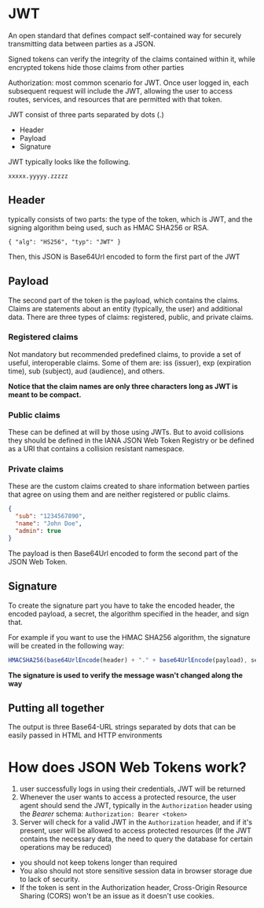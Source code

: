 # JWT

An open standard that defines compact self-contained way for securely transmitting data between parties as a JSON.

Signed tokens can verify the integrity of the claims contained within it, while encrypted tokens hide those claims from other parties

Authorization: most common scenario for JWT. Once user logged in, each subsequent request will include the JWT, allowing the user to access routes, services, and resources that are permitted with that token.

JWT consist of three parts separated by dots (.)

- Header
- Payload
- Signature

JWT typically looks like the following.

`xxxxx.yyyyy.zzzzz`

## Header

typically consists of two parts: the type of the token, which is JWT, and the signing algorithm being used, such as HMAC SHA256 or RSA.

`{ "alg": "HS256", "typ": "JWT" }`

Then, this JSON is Base64Url encoded to form the first part of the JWT

## Payload

The second part of the token is the payload, which contains the claims. Claims are statements about an entity (typically, the user) and additional data. There are three types of claims: registered, public, and private claims.

### Registered claims

Not mandatory but recommended predefined claims, to provide a set of useful, interoperable claims. Some of them are: iss (issuer), exp (expiration time), sub (subject), aud (audience), and others.

**Notice that the claim names are only three characters long as JWT is meant to be compact.**

### Public claims

These can be defined at will by those using JWTs. But to avoid collisions they should be defined in the IANA JSON Web Token Registry or be defined as a URI that contains a collision resistant namespace.

### Private claims

These are the custom claims created to share information between parties that agree on using them and are neither registered or public claims.

```json
{
  "sub": "1234567890",
  "name": "John Doe",
  "admin": true
}
```

The payload is then Base64Url encoded to form the second part of the JSON Web Token.

## Signature

To create the signature part you have to take the encoded header, the encoded payload, a secret, the algorithm specified in the header, and sign that.

For example if you want to use the HMAC SHA256 algorithm, the signature will be created in the following way:

```js
HMACSHA256(base64UrlEncode(header) + "." + base64UrlEncode(payload), secret);
```

**The signature is used to verify the message wasn't changed along the way**

## Putting all together

The output is three Base64-URL strings separated by dots that can be easily passed in HTML and HTTP environments

# How does JSON Web Tokens work?

1. user successfully logs in using their credentials, JWT will be returned
2. Whenever the user wants to access a protected resource, the user agent should send the JWT, typically in the `Authorization` header using the _Bearer_ schema: `Authorization: Bearer <token>`
3. Server will check for a valid JWT in the `Authorization` header, and if it's present, user will be allowed to access protected resources (If the JWT contains the necessary data, the need to query the database for certain operations may be reduced)

- you should not keep tokens longer than required
- You also should not store sensitive session data in browser storage due to lack of security.
- If the token is sent in the Authorization header, Cross-Origin Resource Sharing (CORS) won't be an issue as it doesn't use cookies.
